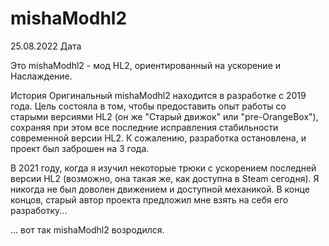 # mishaModhl2
25.08.2022 Дата


Это mishaModhl2 - мод HL2, ориентированный на ускорение и Наслаждение.

История
Оригинальный mishaModhl2 находится в разработке с 2019 года. Цель состояла в том, чтобы предоставить опыт работы со старыми версиями HL2 (он же "Старый движок" или "pre-OrangeBox"), сохраняя при этом все последние исправления стабильности современной версии HL2. К сожалению, разработка остановлена, и проект был заброшен на 3 года.

В 2021 году, когда я изучил некоторые трюки с ускорением последней версии HL2 (возможно, она такая же, как доступна в Steam сегодня). Я никогда не был доволен движением и доступной механикой. В конце концов, старый автор проекта предложил мне взять на себя его разработку...

... вот так mishaModhl2 возродился.
